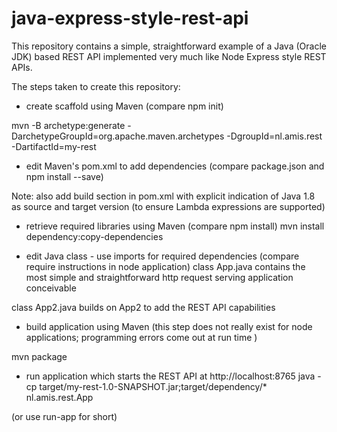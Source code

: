 # java-express-style-rest-api
This repository contains a simple, straightforward example of a Java (Oracle JDK) based REST API implemented very much like Node Express style REST APIs.

The steps taken to create this repository:

* create scaffold using Maven (compare npm init)

mvn -B archetype:generate -DarchetypeGroupId=org.apache.maven.archetypes -DgroupId=nl.amis.rest -DartifactId=my-rest

* edit Maven's pom.xml to add dependencies (compare package.json and npm install --save)

Note: also add build section in pom.xml with explicit indication of Java 1.8 as source and target version (to ensure Lambda expressions are supported)


* retrieve required libraries using Maven (compare npm install)
    mvn install dependency:copy-dependencies

* edit Java class - use imports for required dependencies (compare require instructions in node application)
class App.java contains the most simple and straightforward http request serving application conceivable

class App2.java builds on App2 to add the REST API capabilities 

* build application using Maven (this step does not really exist for node applications; programming errors come out at run time )

mvn package


* run application which starts the REST API at http://localhost:8765
java -cp target/my-rest-1.0-SNAPSHOT.jar;target/dependency/* nl.amis.rest.App

(or use run-app for short)